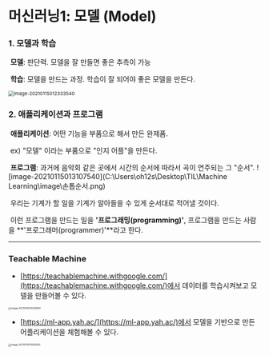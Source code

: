 # 머신러닝1: 모델 (Model)

### 1. 모델과 학습

​	**모델**: 판단력. 모델을 잘 만들면 좋은 추측이 가능

​	**학습**: 모델을 만드는 과정. 학습이 잘 되어야 좋은 모델을 만든다.

<img src="C:\Users\oh12s\Desktop\TIL\Machine Learning\image\모델이란.png" alt="image-20210115012333540" style="zoom:67%;" />

### 2. 애플리케이션과 프로그램

​	**애플리케이션**: 어떤 기능을 부품으로 해서 만든 완제품.

​		ex)  "모델" 이라는 부품으로 "인지 어플"을 만든다.

​	**프로그램**: 과거에 음악회 같은 곳에서 시간의 순서에 따라서 곡이 연주되는 그 "순서".	![image-20210115013107540](C:\Users\oh12s\Desktop\TIL\Machine Learning\image\손톱순서.png)

​	우리는 기계가 할 일을 기계가 알아들을 수 있게 순서대로 적어낼 것이다. 

​	이런 프로그램을 만드는 일을 **'프로그래밍(programming)'**, 프로그램을 만드는 사람을 **'프로그래머(programmer)'**라고 한다.

---

### Teachable Machine

- [https://teachablemachine.withgoogle.com/](https://teachablemachine.withgoogle.com/)에서 데이터를 학습시켜보고 모델을 만들어볼 수 있다.

<img src="C:\Users\oh12s\Desktop\TIL\Machine Learning\image\Teachable Machine1.png" alt="image-20210115014309641" style="zoom: 33%;" />

- [https://ml-app.yah.ac/](https://ml-app.yah.ac/)에서 모델을 기반으로 만든 어플리케이션을 체험해볼 수 있다.

<img src="C:\Users\oh12s\Desktop\TIL\Machine Learning\image\Teachable Machine2.png" alt="image-20210115015916562" style="zoom:33%;" />

